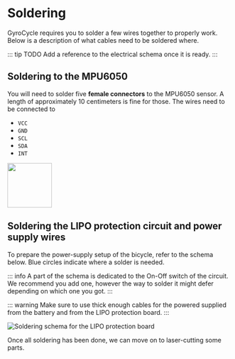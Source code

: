 # Soldering

GyroCycle requires you to solder a few wires together to properly work. Below is a description of what cables need to be soldered where.

::: tip TODO
Add a reference to the electrical schema once it is ready.
:::

## Soldering to the MPU6050

You will need to solder five **female connectors** to the MPU6050 sensor. A length of approximately 10 centimeters is fine for those. The wires need to be connected to

- `VCC`
- `GND`
- `SCL`
- `SDA`
- `INT`

<img src="/images/mpu-6050.png" width="100" />

## Soldering the LIPO protection circuit and power supply wires

To prepare the power-supply setup of the bicycle, refer to the schema below. Blue circles indicate where a solder is needed.

::: info
A part of the schema is dedicated to the On-Off switch of the circuit. We recommend you add one, however the way to solder it might defer depending on which one you got.
:::

::: warning
Make sure to use thick enough cables for the powered supplied from the battery and from the LIPO protection board.
:::

![Soldering schema for the LIPO protection board](/images/lipo-protection-circuit-soldering-schema.svg)

Once all soldering has been done, we can move on to laser-cutting some parts.